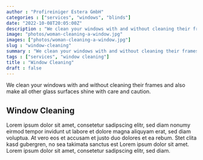 ```yaml
---
author : "Profireiniger Estera GmbH"
categories : ["services", "windows", "blinds"]
date: "2022-10-08T20:05:00Z"
description : "We clean your windows with and without cleaning their frames and also make all other glass surfaces shine with care and caution."
image: "photos/woman-cleaning-a-window.jpg"
images: ["photos/woman-cleaning-a-window.jpg"]
slug : "window-cleaning"
summary : "We clean your windows with and without cleaning their frames and also make all other glass surfaces shine with care and caution."
tags : ["services", "window cleaning"]
title : "Window Cleaning"
draft : false
---
```


We clean your windows with and without cleaning their frames and also make all other glass surfaces shine with care and caution.

## Window Cleaning
Lorem ipsum dolor sit amet, consetetur sadipscing elitr, sed diam nonumy eirmod tempor invidunt ut labore et dolore magna aliquyam erat, sed diam voluptua. At vero eos et accusam et justo duo dolores et ea rebum. Stet clita kasd gubergren, no sea takimata sanctus est Lorem ipsum dolor sit amet. Lorem ipsum dolor sit amet, consetetur sadipscing elitr, sed diam.